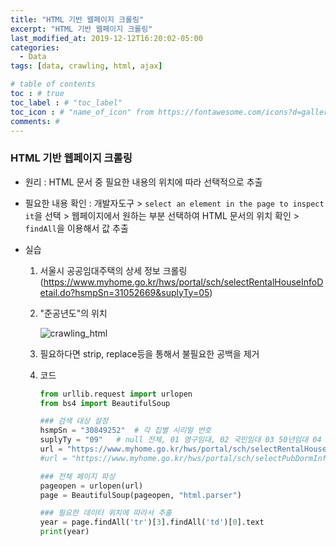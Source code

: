 ```yaml
---
title: "HTML 기반 웹페이지 크롤링"
excerpt: "HTML 기반 웹페이지 크롤링"
last_modified_at: 2019-12-12T16:20:02-05:00
categories:
  - Data
tags: [data, crawling, html, ajax]

# table of contents
toc : # true
toc_label : # "toc_label"
toc_icon : # "name_of_icon" from https://fontawesome.com/icons?d=gallery&s=solid&m=free
comments: # 
---
```


### HTML 기반 웹페이지 크롤링

- 원리 : HTML 문서 중 필요한 내용의 위치에 따라 선택적으로 추출

- 필요한 내용 확인 : 개발자도구 > `select an element in the page to inspect it`을 선택 > 웹페이지에서 원하는 부분 선택하여 HTML 문서의 위치 확인 > `findAll`을 이용해서 값 추출

- 실습

  1. 서울시 공공임대주택의 상세 정보 크롤링 (https://www.myhome.go.kr/hws/portal/sch/selectRentalHouseInfoDetail.do?hsmpSn=31052669&suplyTy=05)

  2. "준공년도"의 위치

     ![crawling_html](/asset/images//2019-12-12-crawling_html.JPG)

  3. 필요하다면 strip, replace등을 통해서 불필요한 공백을 제거

  4. 코드

     ````python
     from urllib.request import urlopen
     from bs4 import BeautifulSoup
     
     ### 검색 대상 설정
     hsmpSn = "30849252"  # 각 집별 시리얼 번호
     suplyTy = "09"   # null 전체, 01 영구임대, 02 국민임대 03 50년임대 04 20년임대 05 10년임대 06 5년임대 07 장기전세 09 행복주택 10 공공기숙사
     url = "https://www.myhome.go.kr/hws/portal/sch/selectRentalHouseInfoDetail.do?hsmpSn=" + str(hsmpSn) + "&suplyTy=" + str(suplyTy)
     #url = "https://www.myhome.go.kr/hws/portal/sch/selectPubDormInfoDetail.do?hsmpSn=" + str(hsmpSn) + "&suplyTy=" + str(suplyTy) # suplyTy="10"인 공공기숙사의 경우
     
     ### 전체 페이지 파싱
     pageopen = urlopen(url)
     page = BeautifulSoup(pageopen, "html.parser")
     
     ### 필요한 데이터 위치에 따라서 추출
     year = page.findAll('tr')[3].findAll('td')[0].text 
     print(year)
     ````

     

